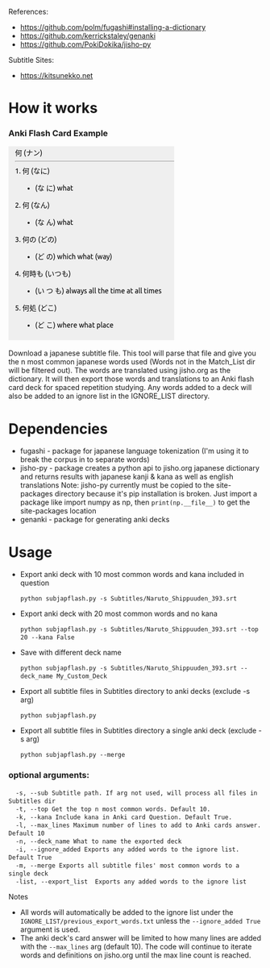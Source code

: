 References:
- https://github.com/polm/fugashi#installing-a-dictionary
- https://github.com/kerrickstaley/genanki
- https://github.com/PokiDokika/jisho-py

Subtitle Sites:
- https://kitsunekko.net

# How it works
### Anki Flash Card Example

![Example](example.png)

Download a japanese subtitle file. This tool will parse that file and give you the n most common japanese words used (Words not in the Match_List dir will be filtered out). The words are translated using jisho.org as the dictionary. It will then export those words and translations to an Anki flash card deck for spaced repetition studying.
Any words added to a deck will also be added to an ignore list in the IGNORE_LIST directory.

# Dependencies
- fugashi - package for japanese language tokenization (I'm using it to break the corpus in to separate words)
- jisho-py - package creates a python api to jisho.org japanese dictionary and returns results with japanese kanji & kana as well as english translations
Note: jisho-py currently must be copied to the site-packages directory because it's pip installation is broken. Just import a package like import numpy as np, then `print(np.__file__)` to get the site-packages location
- genanki - package for generating anki decks

# Usage
- Export anki deck with 10 most common words and kana included in question
    ```
    python subjapflash.py -s Subtitles/Naruto_Shippuuden_393.srt
    ```
- Export anki deck with 20 most common words and no kana
    ```
    python subjapflash.py -s Subtitles/Naruto_Shippuuden_393.srt --top 20 --kana False 
    ```
- Save with different deck name
    ```
    python subjapflash.py -s Subtitles/Naruto_Shippuuden_393.srt --deck_name My_Custom_Deck
    ```
- Export all subtitle files in Subtitles directory to anki decks (exclude -s arg)
    ```
    python subjapflash.py
    ```
- Export all subtitle files in Subtitles directory a single anki deck (exclude -s arg)
    ```
    python subjapflash.py --merge
    ```
    
### optional arguments:
```
  -s, --sub Subtitle path. If arg not used, will process all files in Subtitles dir
  -t, --top Get the top n most common words. Default 10.
  -k, --kana Include kana in Anki card Question. Default True.
  -l, --max_lines Maximum number of lines to add to Anki cards answer. Default 10
  -n, --deck_name What to name the exported deck
  -i, --ignore_added Exports any added words to the ignore list. Default True
  -m, --merge Exports all subtitle files' most common words to a single deck
  -list, --export_list  Exports any added words to the ignore list
``` 

Notes
- All words will automatically be added to the ignore list under the `IGNORE_LIST/previous_export_words.txt` unless the `--ignore_added True` argument is used.
- The anki deck's card answer will be limited to how many lines are added with the `--max_lines` arg (default 10). The code will continue to iterate words and definitions on jisho.org until the max line count is reached.
